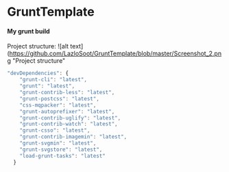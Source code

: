 # GruntTemplate


#### My grunt build

Project structure: ![alt text](https://github.com/LazloSoot/GruntTemplate/blob/master/Screenshot_2.png  "Project structure"

```javascript
"devDependencies": {
    "grunt-cli": "latest",
    "grunt": "latest",
    "grunt-contrib-less": "latest",
    "grunt-postcss": "latest",
    "css-mqpacker": "latest",
    "grunt-autoprefixer": "latest",
    "grunt-contrib-uglify": "latest",
    "grunt-contrib-watch": "latest",
    "grunt-csso": "latest",
    "grunt-contrib-imagemin": "latest",
    "grunt-svgmin": "latest",
    "grunt-svgstore": "latest",
    "load-grunt-tasks": "latest"
  } 
  ```
